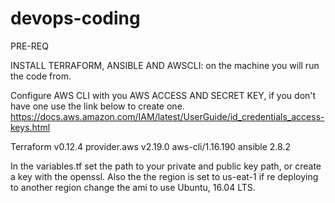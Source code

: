 # devops-coding

PRE-REQ

INSTALL TERRAFORM, ANSIBLE AND AWSCLI: on the machine you will run the code from.

Configure AWS CLI with you AWS ACCESS AND SECRET KEY, if you don't have one use the link below to create one.
https://docs.aws.amazon.com/IAM/latest/UserGuide/id_credentials_access-keys.html

Terraform v0.12.4
provider.aws v2.19.0
aws-cli/1.16.190
ansible 2.8.2

In the variables.tf set the path to your private and public key path, or create a key with the openssl. Also the the region is set to us-eat-1 if re deploying to another region change the ami to use Ubuntu, 16.04 LTS.

